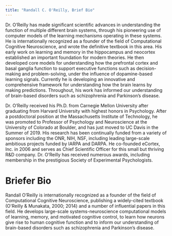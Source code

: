 ```yaml
---
title: "Randall C. O'Reilly, Brief Bio"
---
```


Dr. O’Reilly has made significant scientific advances in understanding the function of multiple different brain systems, through his pioneering use of computer models of the learning mechanisms operating in these systems.  He is internationally recognized as a founder of the field of Computational Cognitive Neuroscience, and wrote the definitive textbook in this area.  His early work on learning and memory in the hippocampus and neocortex established an important foundation for modern theories.  He then developed core models for understanding how the prefrontal cortex and basal ganglia function to support executive functions such as decision-making and problem-solving, under the influence of dopamine-based learning signals. Currently he is developing an innovative and comprehensive framework for understanding how the brain learns by making predictions.  Throughout, his work has informed our understanding of brain-based disorders such as schizophrenia and Parkinson’s disease.

Dr. O’Reilly received his Ph.D. from Carnegie Mellon University after graduating from Harvard University with highest honors in Psychology.  After a postdoctoral position at the Massachusetts Institute of Technology, he was promoted to Professor of Psychology and Neuroscience at the University of Colorado at Boulder, and has just moved to UC Davis in the Summer of 2019.  His research has been continually funded from a variety of sponsors including the ONR, NIH, NSF, including leading large-scale ambitious projects funded by IARPA and DARPA.  He co-founded eCortex, Inc. in 2006 and serves as Chief Scientific Officer for this small but thriving R&D company.  Dr. O’Reilly has received numerous awards, including membership in the prestigious Society of Experimental Psychologists.

# Briefer Bio

Randall O’Reilly is internationally recognized as a founder of the field of Computational Cognitive Neuroscience, publishing a widely-cited textbook (O'Reilly & Munakata, 2000; 2014) and a number of influential papers in this field.  He develops large-scale systems-neuroscience computational models of learning, memory, and motivated cognitive control, to learn how neurons give rise to human cognitive function and to inform our understanding of brain-based disorders such as schizophrenia and Parkinson’s disease.
